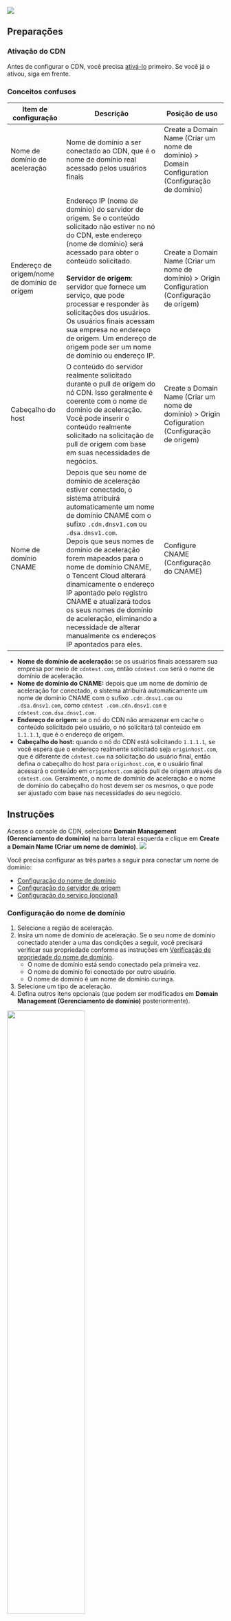 ![](https://qcloudimg.tencent-cloud.cn/raw/0ebdc0f0a97859cd5f41d425838a54ce.png)

## Preparações

### Ativação do CDN

Antes de configurar o CDN, você precisa [ativá-lo](https://intl.cloud.tencent.com/document/product/228/32978) primeiro. Se você já o ativou, siga em frente.

### Conceitos confusos


| Item de configuração        | Descrição                                                     | Posição de uso          |
| ----------------- | ------------------------------------------------------------ | ----------------- |
| Nome de domínio de aceleração          | Nome de domínio a ser conectado ao CDN, que é o nome de domínio real acessado pelos usuários finais            | Create a Domain Name (Criar um nome de domínio) > Domain Configuration (Configuração de domínio) |
| Endereço de origem/nome de domínio de origem | Endereço IP (nome de domínio) do servidor de origem. Se o conteúdo solicitado não estiver no nó do CDN, este endereço (nome de domínio) será acessado para obter o conteúdo solicitado.<br /><br />**Servidor de origem**: servidor que fornece um serviço, que pode processar e responder às solicitações dos usuários. Os usuários finais acessam sua empresa no endereço de origem. Um endereço de origem pode ser um nome de domínio ou endereço IP. | Create a Domain Name (Criar um nome de domínio) > Origin Configuration (Configuração de origem) |
| Cabeçalho do host         | O conteúdo do servidor realmente solicitado durante o pull de origem do nó CDN. Isso geralmente é coerente com o nome de domínio de aceleração. Você pode inserir o conteúdo realmente solicitado na solicitação de pull de origem com base em suas necessidades de negócios.                            | Create a Domain Name (Criar um nome de domínio) > Origin Cofiguration (Configuração de origem) |.
| Nome de domínio CNAME        | Depois que seu nome de domínio de aceleração estiver conectado, o sistema atribuirá automaticamente um nome de domínio CNAME com o sufixo `.cdn.dnsv1.com` ou `.dsa.dnsv1.com`.<br />Depois que seus nomes de domínio de aceleração forem mapeados para o nome de domínio CNAME, o Tencent Cloud alterará dinamicamente o endereço IP apontado pelo registro CNAME e atualizará todos os seus nomes de domínio de aceleração, eliminando a necessidade de alterar manualmente os endereços IP apontados para eles. | Configure CNAME (Configuração do CNAME)        |

- **Nome de domínio de aceleração:** se os usuários finais acessarem sua empresa por meio de `cdntest.com`, então `cdntest.com` será o nome de domínio de aceleração.
- **Nome de domínio do CNAME:** depois que um nome de domínio de aceleração for conectado, o sistema atribuirá automaticamente um nome de domínio CNAME com o sufixo `.cdn.dnsv1.com` ou `.dsa.dnsv1.com`, como `cdntest .com.cdn.dnsv1.com` e `cdntest.com.dsa.dnsv1.com`.
- **Endereço de origem:** se o nó do CDN não armazenar em cache o conteúdo solicitado pelo usuário, o nó solicitará tal conteúdo em `1.1.1.1`, que é o endereço de origem.
- **Cabeçalho do host:** quando o nó do CDN está solicitando `1.1.1.1`, se você espera que o endereço realmente solicitado seja `originhost.com`, que é diferente de `cdntest.com` na solicitação do usuário final, então defina o cabeçalho do host para `originhost.com`, e o usuário final acessará o conteúdo em `originhost.com` após pull de origem através de `cdntest.com`. Geralmente, o nome de domínio de aceleração e o nome de domínio do cabeçalho do host devem ser os mesmos, o que pode ser ajustado com base nas necessidades do seu negócio.


## Instruções

Acesse o console do CDN, selecione **Domain Management (Gerenciamento de domínio)** na barra lateral esquerda e clique em **Create a Domain Name (Criar um nome de domínio)**.
![](https://main.qcloudimg.com/raw/020628a1fba4d8529bf3b5be7f459170.png)

Você precisa configurar as três partes a seguir para conectar um nome de domínio:

- [Configuração do nome de domínio](#m1)
- [Configuração do servidor de origem](#m2)
- [Configuração do serviço (opcional)](#m3)

[](id:m1)

### Configuração do nome de domínio

1. Selecione a região de aceleração.
2. Insira um nome de domínio de aceleração.
   Se o seu nome de domínio conectado atender a uma das condições a seguir, você precisará verificar sua propriedade conforme as instruções em [Verificação de propriedade do nome de domínio](https://intl.cloud.tencent.com/document/product/228/42693).
   - O nome de domínio está sendo conectado pela primeira vez.
   - O nome de domínio foi conectado por outro usuário.
   - O nome de domínio é um nome de domínio curinga.
3. Selecione um tipo de aceleração.
4. Defina outros itens opcionais (que podem ser modificados em **Domain Management (Gerenciamento de domínio)** posteriormente).

<img src="https://main.qcloudimg.com/raw/6ec038f7f063b01cc1d68ecbfe4cb5c8.png" width="60%">



##### Descrição do item de configuração 

| Configuração | Descrição
| :------- | :----------------------------------------------------------- |
| Região | **China continental**: todas as solicitações são programadas para armazenar nós em cache na China continental. <br>**Fora da China continental (incluindo Hong Kong/Macau/Taiwan (China))**: todas as solicitações são programadas para armazenar em cache nós fora da China continental. <br>**Global**: as solicitações são programadas para o nó ideal mais próximo. <br><br>**Observações:**<br> os serviços de aceleração dentro e fora da China continental são faturados separadamente. Para obter mais informações, consulte a [Visão geral do faturamento](https://intl.cloud.tencent.com/document/product/228/2949). |
| Nome de domínio de aceleração          |1. O nome de domínio pode conter até 81 caracteres.<br>2. O registro de ICP é necessário para nomes de domínio em execução na China continental.<br>3. Subdomínios (`a.test.com` ou `a.b.test.com`) e nomes de domínio curinga (`*.test.com` ou `*.a.test.com`) são compatíveis.<br>4. É preciso [verificar a propriedade do nome de domínio](https://intl.cloud.tencent.com/document/product/228/42693) ao conectar um nome de domínio pela primeira vez, seja ele curinga ou conectado.*<br><br>**Observações:** <br>1.  Se um nome de domínio curinga for conectado aqui, seus nomes de subdomínio e nomes de domínio curinga de segundo nível não podem ser conectados por qualquer outra conta.<br>2. Nomes de domínio no formato `*.test.com` e `*.a.test.com` não podem ser configurados ao mesmo tempo.<br>3. Não é permitida a conexão a nomes de domínio maliciosos ou de alto risco. Para obter mais informações, consulte os [Limites de uso](https://intl.cloud.tencent.com/document/product/228/32981). |
| Tipo de aceleração | O CDN otimiza o desempenho de aceleração com base no tipo de serviço. Para obter o melhor resultado de aceleração, recomendamos escolher o tipo de aceleração semelhante ao da sua empresa real.  <br><br>**CDN**<br>Aceleração estática: aplicável a cenários de aceleração de recursos de menor escala, como e-commerce, site e fotos de jogos. <br>Aceleração de download: aplicável a cenários de download, como pacotes de instalação de jogos, downloads de arquivos de origem de áudio e vídeo e distribuição de firmware de celular. <br>Aceleração de streaming de vídeo sob demanda: aplicável à educação online e streaming de vídeo sob demanda. <br><br>**ECDN**<br>Aceleração dinâmica/estática: aplicável a cenários de negócios em que dados estáticos e dinâmicos são integrados, como várias páginas iniciais de sites.<br>Aceleração dinâmica: aplicável a cenários como login em conta, transação de pedido, chamada de API e consulta em tempo real .<br><br>**Observação:** <br>Os padrões de faturamento variam de acordo com o tipo de aceleração. Para obter mais informações, consulte [Visão geral de faturamento](https://intl.cloud.tencent.com/document/product/228/2949) da CDN e [Visão geral de faturamento](https://intl.cloud.tencent.com/document/product/570/37505) da ECDN, respectivamente. |
| Acesso IPv6| O acesso IPv6 fica desabilitado por padrão. Se for habilitado, os nós do CDN podem ser acessados pelo protocolo IPv6. <br><br>**Observações:** <br>• Atualmente, o acesso IPv6 não é suportado devido à atualização da plataforma. Fique atento ao lançamento oficial.<br>• O acesso IPv6 está disponível apenas na China continental. <br />•Para nomes de domínio de aceleração global, se o acesso IPv6 for ativado, ele terá efeito apenas na China continental. |
| Projeto | Projeto é um conjunto de recursos compartilhados por todos os produtos do Tencent Cloud. É possível gerenciá-lo na página [Project Management (Gerenciamento de projetos)](https://console.cloud.tencent.com/project). |
| Tag     | A chave e o valor da tag são obrigatórios. Se você não criou uma tag, crie uma em [Gerenciamento de Tags](https://console.cloud.tencent.com/tag/taglist). |

[](id:m2)

### Configuração do servidor de origem

1. Selecione o tipo de servidor de origem.
2. Selecione o protocolo do pull de origem.
3. Insira o endereço de origem.
4. Configure o cabeçalho do host.

<img src="https://main.qcloudimg.com/raw/947c24efc846a11b25dca0f8ea552422.png" width="70%">

##### **Descrição do item de configuração**

| Item de configuração    | Descrição                                                     |
| :-------- | :----------------------------------------------------------- |
| Tipo de Origem | **Origem do cliente**: <br>Selecione esta opção se você já tiver seu próprio servidor de negócios (ou seja, servidor de origem).<br><br>[Tencent Cloud COS](https://intl.cloud.tencent.com/product/cos):<br> Se o COS for usado, você poderá selecionar diretamente o bucket correspondente.<br><br>Armazenamento de objetos de terceiros: <br>uma plataforma de armazenamento de objetos de terceiros que não seja o Tencent Cloud. Atualmente, o AWS S3 e o Alibaba Cloud OSS são compatíveis.<br><br>**Observação:** <br>Esta opção não está disponível para algumas plataformas no momento. Fique atento ao lançamento oficial. |
| Endereço do servidor de origem | **Origem do cliente**: <br>1. Vários IPs podem ser configurados como o servidor de origem e essa sondagem será feita durante o pull de origem. <br>2. É possível configurar a porta (0 a 65535) e o peso (1 a 100) **no formato de** `origin server:port:weight`. <br>A porta pode ser omitida e o formato torna-se `origin server::weight`. <br>**Observação:** Atualmente, o protocolo HTTPS aceita apenas a porta 443. <br>3. É possível configurar um nome de domínio como o servidor de origem e ele deve **deve ser** diferente do nome de domínio de aceleração CDN. <br>**Observação:** usar um nome de domínio de aceleração de CDN conectado como o servidor de origem causará um loop de resolução e uma falha de pull de origem.<br><br>**Tencent Cloud COS:** <br>1. É possível selecionar um bucket do COS Tencent como o servidor de origem.<br>2. Defina o tipo de servidor de origem para o nome de domínio padrão ou site estático de acordo com a configuração do bucket e seu caso de uso real.<br>3. Para um bucket privado, conceda acesso CDN ao bucket.<br><br>**Armazenamento de objetos de terceiros**: <br>1. Se o recurso estiver armazenado em uma plataforma de armazenamento de objetos de terceiros, insira um endereço de acesso válido ao bucket como o servidor de origem. Atualmente, o AWS S3 e o Alibaba Cloud OSS são compatíveis.<br>**Obervação**: `http://` e `http://` não podem ser incluídos. `my-bucket.oss-cn-beijing.aliyuncs.com` e `my-bucket.s3.ap-east-1.amazonaws.com` são compatíveis.<br>2. Para um bucket privado de terceiros, insira a chave válida e ative a autenticação de encaminhamento para acessar o bucket.|
| Protocolo de pull de origem | Essa opção pode ser selecionada com base nos protocolos aceitos pelo servidor de origem: <br>HTTP: as solicitações de acesso HTTP/HTTPS usam pull de origem HTTP. <br><br>HTTPS: as solicitações de acesso HTTP/HTTPS usam pull de origem HTTPS (o servidor de origem deve ser compatível com o acesso HTTPS). <br><br>Seguir o protocolo: As solicitações de acesso HTTP usam pull de origem HTTP, já as solicitações de acesso HTTPS usam pull de origem HTTPS (o servidor de origem deve ser compatível com o acesso HTTPS). |
| Cabeçalho do host | Refere-se ao nome de domínio acessado no servidor de origem por um nó do CDN durante o pull de origem.<br><br>**Origem do cliente**:<br>o padrão é o nome de domínio de aceleração. Se um nome de domínio curinga estiver conectado, ele será o nome do subdomínio de acesso real por padrão e poderá ser personalizado.<br><br>**Tencent Cloud COS**:<br>o padrão é o endereço de acesso do bucket, que é o mesmo que o endereço de origem e não pode ser modificado.<br><br>**Armazenamento de objetos de terceiros**: <br>o padrão é o endereço de acesso ao bucket, que é igual ao endereço de origem e não pode ser modificado.|

[](id:m3)

### Configuração do serviço (opcional)

O CDN fornece itens de configuração de serviço comuns para você configurar conforme necessário. Se você não quiser configurar o serviço agora, poderá fazê-lo após conectar o nome de domínio.

<img src="https://main.qcloudimg.com/raw/6e918f4e91d4c5249172589475f292a1.png" width="80%">

##### Descrição do item de configuração**

| Configuração | Descrição                                                     |
| :------- | :----------------------------------------------------------- |
| Ignorar string de consulta | Um nó armazena recursos em cache seguindo o mapeamento `Key-Value`, em que ` Key` é o URL do recurso. <br>Se `Ignore Query String` estiver habilitado, os parâmetros após "?" no URL serão ignorados. <br>Caso contrário, `Key` será um URL de recurso completo. <br><br>Por padrão, essa funcionalidade fica **habilitada** para a aceleração de download e de streaming de VOD, mas **não** para a aceleração estática. |
| Ativação de Range GETs | Isso especifica se as solicitações parciais devem ser processadas durante o pull de origem. Pode ser habilitado apenas se o servidor de origem for compatível com GETs de alcance. <br><br/>**Por padrão**, essa funcionalidade fica **habilitada** para o servidor de origem do COS ou download e aceleração de streaming de VOD. |
| Configuração de cache | Validade do cache do nó. Para aceleração estática, os arquivos dinâmicos gerais (como arquivos PHP, JSP, ASP e ASPX) não serão armazenados em cache, e outros arquivos serão armazenados em cache por 30 dias por padrão. Para a aceleração de download e de streaming de VOD, a validade do cache de todos os arquivos é de 30 dias. <br><br>A validade do cache configurado é o tempo mais longo possível, a validade real do cache está relacionada aos recursos nos nós. |

## Conclusão da configuração

Após adicionar o nome de domínio, aguarde a distribuição da configuração do nome de domínio para toda a rede, o que geralmente leva de 5 a 10 minutos.
<img src="https://main.qcloudimg.com/raw/d5bcb556ac1b89946ec15642d3249676.png" width="80%">

## Etapas subsequentes

Quando a distribuição for concluída, o CDN vai alocar um endereço CNAME correspondente para você. Você precisa configurar o CNAME para usar o serviço do CDN. Para obter instruções detalhadas, consulte [Configuração do CNAME](https://intl.cloud.tencent.com/document/product/228/3121).
